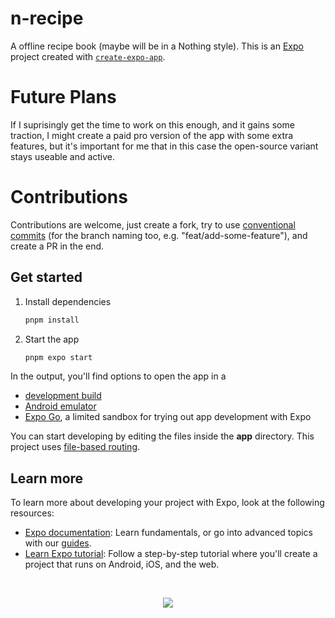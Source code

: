 # n-recipe

A offline recipe book (maybe will be in a Nothing style).
This is an [Expo](https://expo.dev) project created with [`create-expo-app`](https://www.npmjs.com/package/create-expo-app).

# Future Plans

If I suprisingly get the time to work on this enough, and it gains some traction, I might create a paid pro version of the app with some extra features,
but it's important for me that in this case the open-source variant stays useable and active.

# Contributions

Contributions are welcome, just create a fork, try to use [conventional commits](https://www.conventionalcommits.org/)
(for the branch naming too, e.g. "feat/add-some-feature"), and create a PR in the end.

## Get started

1. Install dependencies

   ```bash
   pnpm install
   ```

2. Start the app

   ```bash
   pnpm expo start
   ```

In the output, you'll find options to open the app in a

- [development build](https://docs.expo.dev/develop/development-builds/introduction/)
- [Android emulator](https://docs.expo.dev/workflow/android-studio-emulator/)
- [Expo Go](https://expo.dev/go), a limited sandbox for trying out app development with Expo

You can start developing by editing the files inside the **app** directory. This project uses [file-based routing](https://docs.expo.dev/router/introduction).

## Learn more

To learn more about developing your project with Expo, look at the following resources:

- [Expo documentation](https://docs.expo.dev/): Learn fundamentals, or go into advanced topics with our [guides](https://docs.expo.dev/guides).
- [Learn Expo tutorial](https://docs.expo.dev/tutorial/introduction/): Follow a step-by-step tutorial where you'll create a project that runs on Android, iOS, and the web.

<br />

<p align="center">
 <a href="https://github.com/a3chron/n-recipe/blob/main/LICENSE"><img src="https://img.shields.io/github/license/a3chron/n-recipe?colorA=363a4f&colorB=eba0ac&style=for-the-badge"></a>
</p>
